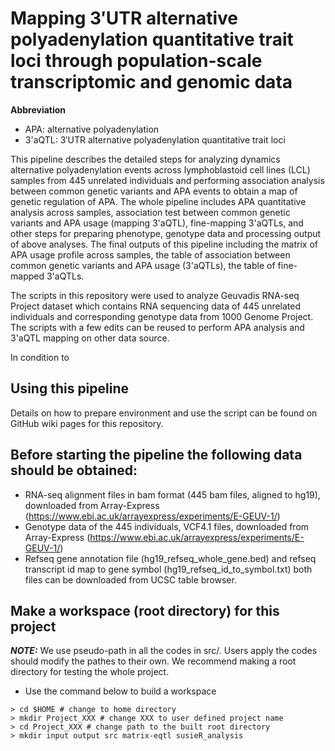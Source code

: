 # Mapping 3′UTR alternative polyadenylation quantitative trait loci through population-scale transcriptomic and genomic data

**Abbreviation** 
* APA: alternative polyadenylation
* 3'aQTL: 3′UTR alternative polyadenylation quantitative trait loci

This pipeline describes the detailed steps for analyzing dynamics alternative polyadenylation events across lymphoblastoid cell lines (LCL) samples from 445 unrelated individuals and performing association analysis between common genetic variants and APA events to obtain a map of genetic regulation of APA. The whole pipeline includes APA quantitative analysis across samples, association test between common genetic variants and APA usage (mapping 3'aQTL), fine-mapping 3'aQTLs, and other steps for preparing phenotype, genotype data and processing output of above analyses. The final outputs of this pipeline including the matrix of APA usage profile across samples, the table of association between common genetic variants and APA usage (3'aQTLs), the table of fine-mapped 3'aQTLs.

The scripts in this repository were used to analyze Geuvadis RNA-seq Project dataset which contains RNA sequencing data of 445 unrelated individuals and corresponding genotype data from 1000 Genome Project. The scripts with a few edits can be reused to perform APA analysis and 3'aQTL mapping on other data source.

In condition to

## Using this pipeline
Details on how to prepare environment and use the script can be found on GitHub wiki pages for this repository.

## Before starting the pipeline the following data should be obtained:
* RNA-seq alignment files in bam format (445 bam files, aligned to hg19), downloaded from Array-Express (https://www.ebi.ac.uk/arrayexpress/experiments/E-GEUV-1/)
* Genotype data of the 445 individuals, VCF4.1 files, downloaded from Array-Express (https://www.ebi.ac.uk/arrayexpress/experiments/E-GEUV-1/)
* Refseq gene annotation file (hg19_refseq_whole_gene.bed) and refseq transcript id map to gene symbol (hg19_refseq_id_to_symbol.txt) both files can be downloaded from UCSC table browser.

## Make a workspace (root directory) for this project
***NOTE:*** We use pseudo-path in all the codes in src/. Users apply the codes should modify the pathes to their own. We recommend making a root directory for
testing the whole project.
* Use the command below to build a workspace
```
> cd $HOME # change to home directory
> mkdir Project_XXX # change XXX to user defined project name
> cd Project_XXX # change path to the built root directory
> mkdir input output src matrix-eqtl susieR_analysis
```

